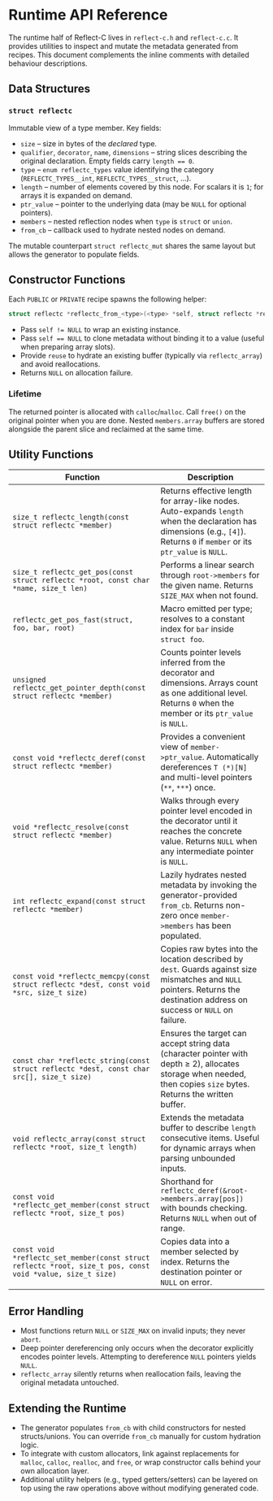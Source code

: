 # Runtime API Reference

The runtime half of Reflect-C lives in `reflect-c.h` and `reflect-c.c`. It provides utilities to inspect and mutate the metadata generated from recipes. This document complements the inline comments with detailed behaviour descriptions.

## Data Structures

### `struct reflectc`

Immutable view of a type member. Key fields:

- `size` – size in bytes of the *declared* type.
- `qualifier`, `decorator`, `name`, `dimensions` – string slices describing the original declaration. Empty fields carry `length == 0`.
- `type` – `enum reflectc_types` value identifying the category (`REFLECTC_TYPES__int`, `REFLECTC_TYPES__struct`, ...).
- `length` – number of elements covered by this node. For scalars it is `1`; for arrays it is expanded on demand.
- `ptr_value` – pointer to the underlying data (may be `NULL` for optional pointers).
- `members` – nested reflection nodes when `type` is `struct` or `union`.
- `from_cb` – callback used to hydrate nested nodes on demand.

The mutable counterpart `struct reflectc_mut` shares the same layout but allows the generator to populate fields.

## Constructor Functions

Each `PUBLIC` or `PRIVATE` recipe spawns the following helper:

```c
struct reflectc *reflectc_from_<type>(<type> *self, struct reflectc *reuse);
```

- Pass `self != NULL` to wrap an existing instance.
- Pass `self == NULL` to clone metadata without binding it to a value (useful when preparing array slots).
- Provide `reuse` to hydrate an existing buffer (typically via `reflectc_array`) and avoid reallocations.
- Returns `NULL` on allocation failure.

### Lifetime

The returned pointer is allocated with `calloc`/`malloc`. Call `free()` on the original pointer when you are done. Nested `members.array` buffers are stored alongside the parent slice and reclaimed at the same time.

## Utility Functions

| Function | Description |
| --- | --- |
| `size_t reflectc_length(const struct reflectc *member)` | Returns effective length for array-like nodes. Auto-expands `length` when the declaration has dimensions (e.g., `[4]`). Returns `0` if `member` or its `ptr_value` is `NULL`. |
| `size_t reflectc_get_pos(const struct reflectc *root, const char *name, size_t len)` | Performs a linear search through `root->members` for the given name. Returns `SIZE_MAX` when not found. |
| `reflectc_get_pos_fast(struct, foo, bar, root)` | Macro emitted per type; resolves to a constant index for `bar` inside `struct foo`. |
| `unsigned reflectc_get_pointer_depth(const struct reflectc *member)` | Counts pointer levels inferred from the decorator and dimensions. Arrays count as one additional level. Returns `0` when the member or its `ptr_value` is `NULL`. |
| `const void *reflectc_deref(const struct reflectc *member)` | Provides a convenient view of `member->ptr_value`. Automatically dereferences `T (*)[N]` and multi-level pointers (`**`, `***`) once. |
| `void *reflectc_resolve(const struct reflectc *member)` | Walks through every pointer level encoded in the decorator until it reaches the concrete value. Returns `NULL` when any intermediate pointer is `NULL`. |
| `int reflectc_expand(const struct reflectc *member)` | Lazily hydrates nested metadata by invoking the generator-provided `from_cb`. Returns non-zero once `member->members` has been populated. |
| `const void *reflectc_memcpy(const struct reflectc *dest, const void *src, size_t size)` | Copies raw bytes into the location described by `dest`. Guards against size mismatches and `NULL` pointers. Returns the destination address on success or `NULL` on failure. |
| `const char *reflectc_string(const struct reflectc *dest, const char src[], size_t size)` | Ensures the target can accept string data (character pointer with depth ≥ 2), allocates storage when needed, then copies `size` bytes. Returns the written buffer. |
| `void reflectc_array(const struct reflectc *root, size_t length)` | Extends the metadata buffer to describe `length` consecutive items. Useful for dynamic arrays when parsing unbounded inputs. |
| `const void *reflectc_get_member(const struct reflectc *root, size_t pos)` | Shorthand for `reflectc_deref(&root->members.array[pos])` with bounds checking. Returns `NULL` when out of range. |
| `const void *reflectc_set_member(const struct reflectc *root, size_t pos, const void *value, size_t size)` | Copies data into a member selected by index. Returns the destination pointer or `NULL` on error. |

## Error Handling

- Most functions return `NULL` or `SIZE_MAX` on invalid inputs; they never `abort`.
- Deep pointer dereferencing only occurs when the decorator explicitly encodes pointer levels. Attempting to dereference `NULL` pointers yields `NULL`.
- `reflectc_array` silently returns when reallocation fails, leaving the original metadata untouched.

## Extending the Runtime

- The generator populates `from_cb` with child constructors for nested structs/unions. You can override `from_cb` manually for custom hydration logic.
- To integrate with custom allocators, link against replacements for `malloc`, `calloc`, `realloc`, and `free`, or wrap constructor calls behind your own allocation layer.
- Additional utility helpers (e.g., typed getters/setters) can be layered on top using the raw operations above without modifying generated code.
